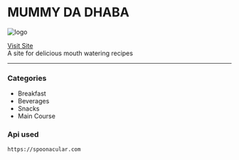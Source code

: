 # MUMMY DA DHABA

<img src="https://mummydadhaba.netlify.app/media/logo.ico" alt="logo" />

[Visit Site](https://mummydadhaba.netlify.app)
<br />
A site for delicious mouth watering recipes
<hr />

### Categories
- Breakfast
- Beverages
- Snacks
- Main Course

### Api used
``` https://spoonacular.com ```
